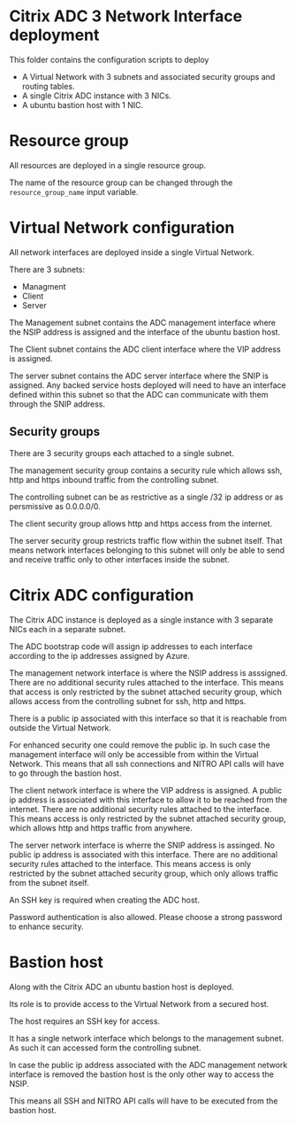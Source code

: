 # Citrix ADC 3 Network Interface deployment

This folder contains the configuration scripts to deploy
* A Virtual Network with 3 subnets and associated security groups and routing tables.
* A single Citrix ADC instance with 3 NICs.
* A ubuntu bastion host with 1 NIC.

# Resource group

All resources are deployed in a single resource group.

The name of the resource group can be changed through the `resource_group_name` input variable.


# Virtual Network configuration

All network interfaces are deployed inside a single Virtual Network.

There are 3 subnets:

* Managment
* Client
* Server

The Management subnet contains the ADC management interface where the NSIP address is assigned
and the interface of the ubuntu bastion host.

The Client subnet contains the ADC client interface where the VIP address is assigned.

The server subnet contains the ADC server interface where the SNIP is assigned.
Any backed service hosts deployed will need to have an interface defined within this subnet
so that the ADC can communicate with them through the SNIP address.

## Security groups

There are 3 security groups each attached to a single subnet.

The management security group contains a security rule which
allows ssh, http and https inbound traffic
from the controlling subnet.

The controlling subnet can be as restrictive as a single /32 ip address
or as persmissive as 0.0.0.0/0.

The client security group allows http and https access from the internet.

The server security group restricts traffic flow within the subnet itself.
That means network interfaces belonging to this subnet will only be able to
send and receive traffic only to other interfaces inside the subnet.

# Citrix ADC configuration

The Citrix ADC instance is deployed as a single instance with 3 separate
NICs each in a separate subnet. 

The ADC bootstrap code will assign ip addresses to each interface
according to the ip addresses assigned by Azure.

The management network interface is where the NSIP address is asssigned.
There are no additional security rules attached to the interface.
This means that access is only restricted by the subnet attached security group,
which allows access from the controlling subnet for ssh, http and https.

There is a public ip associated with this interface so that it is reachable from
outside the Virtual Network.

For enhanced security one could remove the public ip.
In such case the management interface will only be accessible from within the
Virtual Network.
This means that all ssh connections and NITRO API calls will have to go through
the bastion host.

The client network interface is where the VIP address is assigned.
A public ip address is associated with this interface to allow it to
be reached from the internet.
There are no additional security rules attached to the interface.
This means access is only restricted by the subnet attached security group,
which allows http and https traffic from anywhere.

The server network interface is wherre the SNIP address is assinged.
No public ip address is associated with this interface.
There are no additional security rules attached to the interface.
This means access is only restricted by the subnet attached security group,
which only allows traffic from the subnet itself.

An SSH key is required when creating the ADC host.

Password authentication is also allowed.
Please choose a strong password to enhance security.

# Bastion host

Along with the Citrix ADC an ubuntu bastion host is deployed.

Its role is to provide access to the Virtual Network from
a secured host.

The host requires an SSH key for access.

It has a single network interface which belongs to the management subnet.
As such it can accessed form the controlling subnet.

In case the public ip address associated with the ADC management network interface
is removed the bastion host is the only other way to access the NSIP.

This means all SSH and NITRO API calls will have to be executed from
the bastion host.
